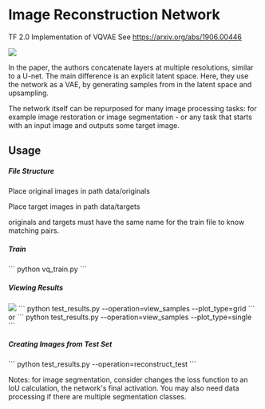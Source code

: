 # Image Reconstruction Network
TF 2.0 Implementation of VQVAE
See https://arxiv.org/abs/1906.00446

<img src='https://user-images.githubusercontent.com/48815706/83919525-9dbe0900-a72f-11ea-8c71-0c6ad014cdf9.png'>

<p>In the paper, the authors concatenate layers at multiple resolutions, similar to a U-net. The main difference is an explicit latent space. Here, they use the network as a VAE, by generating samples from in the latent space and upsampling.
  </p>
<p>The network itself can be repurposed for many image processing tasks: for example image restoration or image segmentation - or any task that starts with an input image and outputs some target image.</p>
<h2>Usage</h2>
<h5>File Structure</h5>
<p>Place original images in path data/originals</p>
<p>Place target images in path data/targets</p>
<p>originals and targets must have the same name for the train file to know matching pairs.</p>
<h5>Train</h5>
```
python vq_train.py
```
<h5>Viewing Results</h5>
<img src='https://user-images.githubusercontent.com/48815706/83919539-a57dad80-a72f-11ea-9ee9-c771d94362bf.png'>
```
python test_results.py --operation=view_samples --plot_type=grid
```
or
```
python test_results.py --operation=view_samples --plot_type=single
```
<h5>Creating Images from Test Set</h5>
```
python test_results.py --operation=reconstruct_test
```
<p>Notes: for image segmentation, consider changes the loss function to an IoU calculation, the network's final activation. You may also need data processing if there are multiple segmentation classes.</p>
